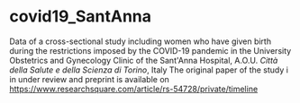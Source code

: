 # covid19_SantAnna

Data of a cross-sectional study including women who have given birth during the restrictions imposed by the COVID-19 pandemic in the University Obstetrics and Gynecology Clinic of the Sant'Anna Hospital, A.O.U. _Città della Salute e della Scienza di Torino_, Italy 
The original paper of the study i in under review and preprint is available on https://www.researchsquare.com/article/rs-54728/private/timeline
